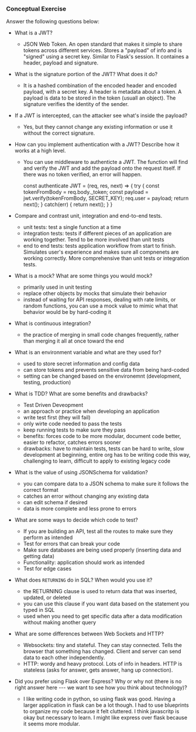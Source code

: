 ### Conceptual Exercise

Answer the following questions below:

- What is a JWT?

  - JSON Web Token. An open standard that makes it simple to share tokens across different services. Stores a "payload" of info and is "signed" using a secret key. Similar to Flask's session. It containes a header, payload and signature.

- What is the signature portion of the JWT? What does it do?

  - It is a hashed combination of the encoded header and encoded payload, with a secret key. A header is metadata about a token. A payload is data to be stored in the token (usuall an object). The signature verifies the identity of the sender.

- If a JWT is intercepted, can the attacker see what's inside the payload?

  - Yes, but they cannot change any existing information or use it without the correct signature.

- How can you implement authentication with a JWT? Describe how it works at a high level.

  - You can use middleware to authenticte a JWT. The function will find and verify the JWT and add the payload onto the request itself. If there was no token verified, an error will happen.

    const authenticate JWT = (req, res, next) => {
    try {
    const tokenFromBody = req.body.\_token;
    const payload = jwt.verify(tokenFromBody, SECRET_KEY);
    req.user = payload;
    return next();
    } catch(err) {
    return next();
    }
    }

- Compare and contrast unit, integration and end-to-end tests.

  - unit tests: test a single function at a time
  - integration tests: tests if different pieces of an application are working together. Tend to be more involved than unit tests
  - end to end tests: tests application workflow from start to finish. Simulates user's experience and makes sure all compnenets are working correctly. More comprehensive than unit tests or integration tests.

- What is a mock? What are some things you would mock?

  - primarily used in unit testing
  - replace other objects by mocks that simulate their behavior
  - instead of waiting for API responses, dealing with rate limits, or random functions, you can use a mock value to mimic what that behavior would be by hard-coding it

- What is continuous integration?

  - the practice of merging in small code changes frequently, rather than merging it all at once toward the end

- What is an environment variable and what are they used for?

  - used to store secret information and config data
  - can store tokens and prevents sensitive data from being hard-coded
  - setting can be changed based on the environemnt (development, testing, production)

- What is TDD? What are some benefits and drawbacks?

  - Test Driven Deveopment
  - an approach or practice when developing an application
  - write test first (they will fail)
  - only wirte code needed to pass the tests
  - keep running tests to make sure they pass
  - benefits: forces code to be more modular, document code better, easier to refactor, catches errors sooner
  - drawbacks: have to maintain tests, tests can be hard to write, slow development at beginning, entire org has to be writing code this way, challenging to learn, difficult to apply to existing legacy code

- What is the value of using JSONSchema for validation?

  - you can compare data to a JSON schema to make sure it follows the correct format
  - catches an error without changing any existing data
  - can edit schema if desired
  - data is more complete and less prone to errors

- What are some ways to decide which code to test?

  - If you are building an API, test all the routes to make sure they perform as intended
  - Test for errors that can break your code
  - Make sure databases are being used properly (inserting data and getting data)
  - Functionality: application should work as intended
  - Test for edge cases

- What does `RETURNING` do in SQL? When would you use it?

  - the RETURNING clause is used to return data that was inserted, updated, or deleted
  - you can use this clause if you want data based on the statement you typed in SQL
  - used when you need to get specific data after a data modification without making another query

- What are some differences between Web Sockets and HTTP?

  - Websockets: tiny and stateful. They can stay connected. Tells the browser that something has changed. Client and server can send data to each other independently.
  - HTTP: wordy and heavy protocol. Lots of info in headers. HTTP is stateless (asks for answer, gets answer, hang up connection).

- Did you prefer using Flask over Express? Why or why not (there is no right
  answer here --- we want to see how you think about technology)?
  - I like writing code in python, so using flask was good. Having a larger application in flask can be a lot though. I had to use blueprints to organize my code because it felt cluttered. I think javascritp is okay but necessary to learn. I might like express over flask because it seems more modular.
